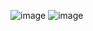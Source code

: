 ![image](https://github.com/user-attachments/assets/0a89b498-d2ca-48f6-af5b-88d760424d22)
![image](https://github.com/user-attachments/assets/2257817a-de7b-4bd3-9269-907ed56cbfd1)
